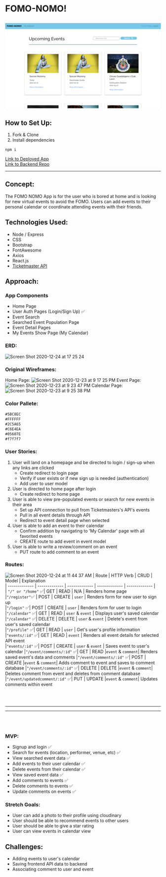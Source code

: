  # FOMO-NOMO! 
![](src/css/images/home-page.png)
 ---

## How to Set Up:
1. Fork & Clone
2. Install dependencies
```
npm i
```
[Link to Deployed App](fomo-nomo-frontend.surge.sh) <br>
[Link to Backend Repo](https://github.com/SFX818/Team-5-backend)

---

## Concept:

The FOMO NOMO App is for the user who is bored at home and is looking for new virtual events to avoid the FOMO. Users can add events to their personal calendar or coordinate attending events with their friends.


## Technologies Used:

* Node / Express
* CSS
* Bootstrap
* FontAwesome
* Axios
* React.js
* [Ticketmaster API](https://developer.ticketmaster.com/products-and-docs/apis/getting-started/)


## Approach:

### App Components

* Home Page
* User Auth Pages (Login/Sign Up) ✅
* Event Search
* Searched Event Population Page
* Event Detail Pages
* My Events Show Page (My Calendar)

### ERD:
![Screen Shot 2020-12-24 at 17 25 24](https://user-images.githubusercontent.com/68154135/103107550-6c465580-460d-11eb-826f-24db53149811.png)


### Original Wireframes:
Home Page:
![Screen Shot 2020-12-23 at 9 17 25 PM](https://user-images.githubusercontent.com/68258139/103062876-69435a80-4564-11eb-8e03-f6bea83a5212.png)
Event Page: 
![Screen Shot 2020-12-23 at 9 23 47 PM](https://user-images.githubusercontent.com/68258139/103063141-3e0d3b00-4565-11eb-9b1d-0a3c1076bdb0.png)
Calendar Page: ![Screen Shot 2020-12-23 at 9 25 38 PM](https://user-images.githubusercontent.com/68258139/103063231-83ca0380-4565-11eb-9005-f9845d7b26a2.png)

### Color Pallete:

```
#5BC8EC
#FFFFFF
#2C5A65
#C6E4EA
#05607E
#f7f7f7
```

### User Stories:
1. User will land on a homepage and be directed to login / sign-up when any links are clicked
   * Create redirect to login page
   * Verify if user exists or if new sign up is needed (authentication)
   * Add user to user model
1. User is directed to home page after login
    * Create redirect to home page
1. User is able to view pre-populated events or search for new events in their area
    * Set up API connection to pull from Ticketmasters's API's events
    * Pull in all event details through API
    * Redirect to event detail page when selected
1. User is able to add an event to their calendar
    * Confirm addition by navigating to 'My Calendar' page with all favorited events
    * CREATE route to add event in event model
1. User is able to write a review/comment on an event
    * PUT route to add comment to an event
    


### Routes:
![Screen Shot 2020-12-24 at 11 44 37 AM](https://user-images.githubusercontent.com/68258139/103104711-aac41c00-45dd-11eb-9fa7-20e9c06c493e.png)
| Route | HTTP Verb | CRUD | Model | Explanation			
| ------------- | ------------- | ------------- | ------------- | ------------- |			
| `"/" or "/home"` ✅| GET | READ | N/A | Renders home page			
|`"/register"`✅ | POST | CREATE | `user` | Renders form for new user to sign up			
|`"/login"` ✅| POST | CREATE | `user` | Renders form for user to login			
|`"/calendar"` ✅| GET | READ | `user` & `event` | Displays user's saved calendar
|`"/calendar"` ✅| DELETE | DELETE | `user` & `event` | Delete's event from user's saved calendar			
|`"/profile"` ✅| GET | READ | `user` | Get's user's profile information	
|`"events/:id"` ✅| GET | READ | `event` | Renders all event details for selected API event	
|`"events/:id"` ✅| POST | CREATE | `user` & `event` | Saves event to user's calendar
|`"/event/comments/:id"` ✅| GET | READ |`event` & `comment`| Renders saved event's data and comments
|`"/event/comments/:id"` ✅| POST | CREATE |`event` & `comment`| Adds comment to event and saves to comment database
|`"/event/comments/:id"` ✅| DELETE | DELETE |`event` & `comment`| Deletes comment from event and deletes from comment database	
|`"/event/updatedcomment/:id"` ✅| PUT | UPDATE |`event` & `comment`| Updates comments within event

		
<br/>
<br/>

---

---

<br/>
<br/>

		
### MVP:
- Signup and login  ✅
- Search for events (location, performer, venue, etc)  ✅
- View searched event data ✅
- Add events to their user calendar  ✅
- Delete events from their calendar  ✅
- View saved event data ✅
- Add comments to events  ✅
- Delete comments to events ✅
- Update comments on events ✅


### Stretch Goals:
- User can add a photo to their profile using cloudinary
- User should be able to recommend events to other users 
- User should be able to give a star rating
- User can view events in calendar view


## Challenges:
- Adding events to user's calendar
- Saving frontend API data to backend
- Associating comment to user and event
